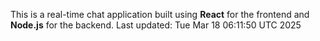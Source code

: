 This is a real-time chat application built using **React** for the frontend and **Node.js** for the backend.
Last updated: Tue Mar 18 06:11:50 UTC 2025
